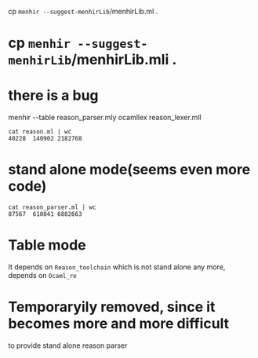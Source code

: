 cp `menhir --suggest-menhirLib`/menhirLib.ml .
# cp `menhir --suggest-menhirLib`/menhirLib.mli .
# there is a bug
menhir --table reason_parser.mly
ocamllex reason_lexer.mll 

```
cat reason.ml | wc
40228  140902 2182768
```


# stand alone mode(seems even more code)
```
cat reason_parser.ml | wc
87567  610841 6882663
```

# Table mode

It depends on `Reason_toolchain` which is not stand alone any more,
depends on `Ocaml_re`

# Temporaryily removed, since it becomes more and more difficult 
to provide stand alone reason parser
